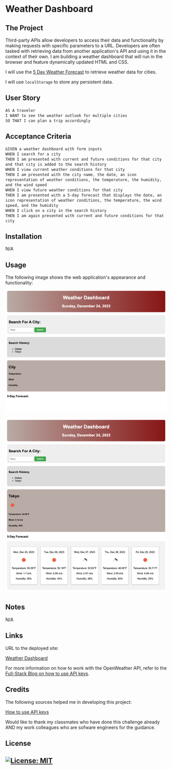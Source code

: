 # Weather Dashboard

## The Project

Third-party APIs allow developers to access their data and functionality by making requests with specific parameters to a URL. Developers are often tasked with retrieving data from another application's API and using it in the context of their own. I am building a weather dashboard that will run in the browser and feature dynamically updated HTML and CSS.

I will use the [5 Day Weather Forecast](https://openweathermap.org/forecast5) to retrieve weather data for cities.

I will use `localStorage` to store any persistent data. 

## User Story

```
AS A traveler
I WANT to see the weather outlook for multiple cities
SO THAT I can plan a trip accordingly
```

## Acceptance Criteria

```
GIVEN a weather dashboard with form inputs
WHEN I search for a city
THEN I am presented with current and future conditions for that city and that city is added to the search history
WHEN I view current weather conditions for that city
THEN I am presented with the city name, the date, an icon representation of weather conditions, the temperature, the humidity, and the wind speed
WHEN I view future weather conditions for that city
THEN I am presented with a 5-day forecast that displays the date, an icon representation of weather conditions, the temperature, the wind speed, and the humidity
WHEN I click on a city in the search history
THEN I am again presented with current and future conditions for that city
```

## Installation

N/A

## Usage

The following image shows the web application's appearance and functionality:

![The weather app includes a search option, a list of cities, and a five-day forecast and current weather conditions.](./assets/images/home.png)

![The weather app includes a search option, a list of cities, and a five-day forecast and current weather conditions.](./assets/images/home2.png)

## Notes

N/A

## Links

URL to the deployed site: 

[Weather Dashboard](https://gera1313.github.io/weather-dashboard/)

For more information on how to work with the OpenWeather API, refer to the [Full-Stack Blog on how to use API keys](https://coding-boot-camp.github.io/full-stack/apis/how-to-use-api-keys).

## Credits

The following sources helped me in developing this project: 

[How to use API keys](https://coding-boot-camp.github.io/full-stack/apis/how-to-use-api-keys) 

Would like to thank my classmates who have done this challenge already AND my work colleagues who are sofware engineers for the guidance. 

## License

## [![License: MIT](https://img.shields.io/badge/License-MIT-yellow.svg)](https://opensource.org/licenses/MIT)